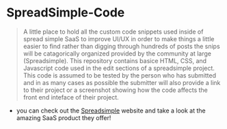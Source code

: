 # SpreadSimple-Code
> A little place to hold all the custom code snippets used inside of spread simple SaaS to improve UI/UX
> in order to make things a little easier to find rather than digging through hundreds of posts the snips will be catagorically organized provided by the community at large (Spreadsimple). This repository contains basice HTML, CSS, and Javascript code used in the edit sections of a spreadsimple project. This code is assumed to be tested by the person who has submitted and in as many cases as possible the submitter will also provide a link to their project or a screenshot showing how the code affects the front end inteface of their project.

* you can check out the [Spreadsimple](https://spreadsimple.com) website and take a look at the amazing SaaS product they offer!


